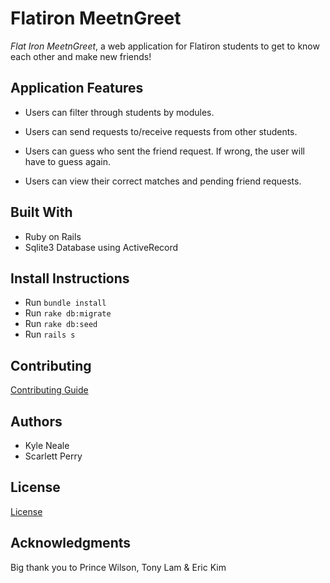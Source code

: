 # Flatiron MeetnGreet

*Flat Iron MeetnGreet*, a web application for Flatiron students to get to know each other and make new friends!

## Application Features
- Users can filter through students by modules.

- Users can send requests to/receive requests from other students.

- Users can guess who sent the friend request. If wrong, the user will have to guess again.

- Users can view their correct matches and pending friend requests.

## Built With
- Ruby on Rails
- Sqlite3 Database using ActiveRecord


## Install Instructions
- Run `bundle install`
- Run `rake db:migrate`
- Run `rake db:seed`
- Run `rails s`

## Contributing
[Contributing Guide](./CONTRIBUTING.md)

## Authors
- Kyle Neale
- Scarlett Perry

## License
[License](./LICENSE.md)

## Acknowledgments
Big thank you to Prince Wilson, Tony Lam & Eric Kim
